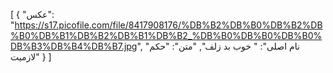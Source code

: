 
[
  {
    "عکس": "https://s17.picofile.com/file/8417908176/%DB%B2%DB%B0%DB%B2%DB%B0%DB%B1%DB%B2%DB%B1%DB%B2_%DB%B0%DB%B0%DB%B0%DB%B3%DB%B4%DB%B7.jpg",
    "نام اصلی": " خوب بد زلف",
    "متن": "حکم لازمیت"
  }
]

